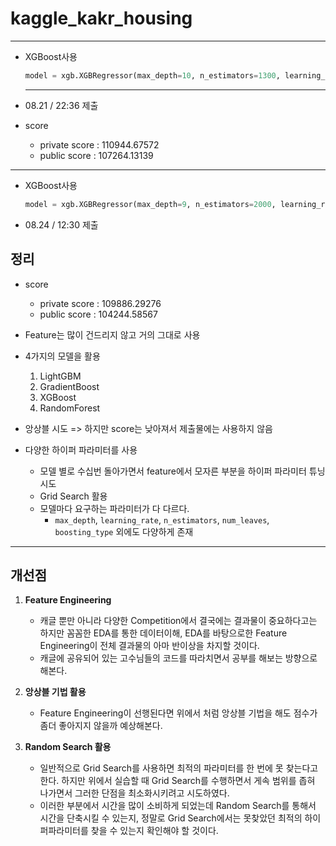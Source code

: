 # kaggle_kakr_housing

---

- XGBoost사용

  ```python
  model = xgb.XGBRegressor(max_depth=10, n_estimators=1300, learning_rate=0.01, booster='dart', subsample=0.8, colsample_bytree=0.6, random_state=random_state)
  ```

  ---

- 08.21 / 22:36 제출
  
- score
  
  - private score : 110944.67572
  - public score : 107264.13139

---

- XGBoost사용

  ```python
  model = xgb.XGBRegressor(max_depth=9, n_estimators=2000, learning_rate=0.01, booster='dart', subsample=0.8, colsample_bytree=0.6, random_state=random_state)
  ```

  

- 08.24 / 12:30 제출

## 정리
- score
  - private score : 109886.29276
  - public score : 104244.58567

- Feature는 많이 건드리지 않고 거의 그대로 사용
- 4가지의 모델을 활용
    1. LightGBM
    2. GradientBoost
    3. XGBoost
    4. RandomForest
- 앙상블 시도 => 하지만 score는 낮아져서 제출물에는 사용하지 않음
- 다양한 하이퍼 파라미터를 사용
    - 모델 별로 수십번 돌아가면서 feature에서 모자른 부분을 하이퍼 파라미터 튜닝 시도
    - Grid Search 활용
    - 모델마다 요구하는 파라미터가 다 다르다.
        - ```max_depth```, ```learning_rate```, ```n_estimators```, ```num_leaves```, ```boosting_type``` 외에도 다양하게 존재
        
----
## 개선점
1. **Feature Engineering**
    - 캐글 뿐만 아니라 다양한 Competition에서 결국에는 결과물이 중요하다고는 하지만 꼼꼼한 EDA를 통한 데이터이해, EDA를 바탕으로한 Feature Engineering이 전체 결과물의 아마 반이상을 차지할 것이다.
    - 캐글에 공유되어 있는 고수님들의 코드를 따라치면서 공부를 해보는 방향으로 해본다.  
      
      
2. **앙상블 기법 활용**
    - Feature Engineering이 선행된다면 위에서 처럼 앙상블 기법을 해도 점수가 좀더 좋아지지 않을까 예상해본다.  
      
      
3. **Random Search 활용**
    - 일반적으로 Grid Search를 사용하면 최적의 파라미터를 한 번에 못 찾는다고 한다. 하지만 위에서 실습할 때 Grid Search를 수행하면서 게속 범위를 좁혀 나가면서 그러한 단점을 최소화시키려고 시도하였다.
    - 이러한 부분에서 시간을 많이 소비하게 되었는데 Random Search를 통해서 시간을 단축시킬 수 있는지, 정말로 Grid Search에서는 못찾았던 최적의 하이퍼파라미터를 찾을 수 있는지 확인해야 할 것이다.